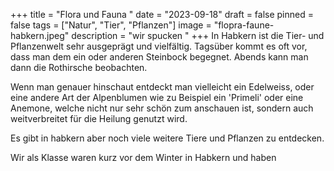 +++
title = "Flora und Fauna "
date = "2023-09-18"
draft = false
pinned = false
tags = ["Natur", "Tier", "Pflanzen"]
image = "flopra-faune-habkern.jpeg"
description = "wir spucken "
+++
In Habkern ist die Tier- und Pflanzenwelt sehr ausgeprägt und vielfältig. Tagsüber kommt es oft vor, dass man dem ein oder anderen Steinbock begegnet. Abends kann man dann die Rothirsche beobachten. 

Wenn man genauer hinschaut entdeckt man vielleicht ein Edelweiss, oder eine andere Art der Alpenblumen wie zu Beispiel ein 'Primeli' oder eine Anemone, welche nicht nur sehr schön zum anschauen ist, sondern auch weitverbreitet für die Heilung genutzt wird.

Es gibt in habkern aber noch viele weitere Tiere und Pflanzen zu entdecken.

Wir als Klasse waren kurz vor dem Winter in Habkern und haben